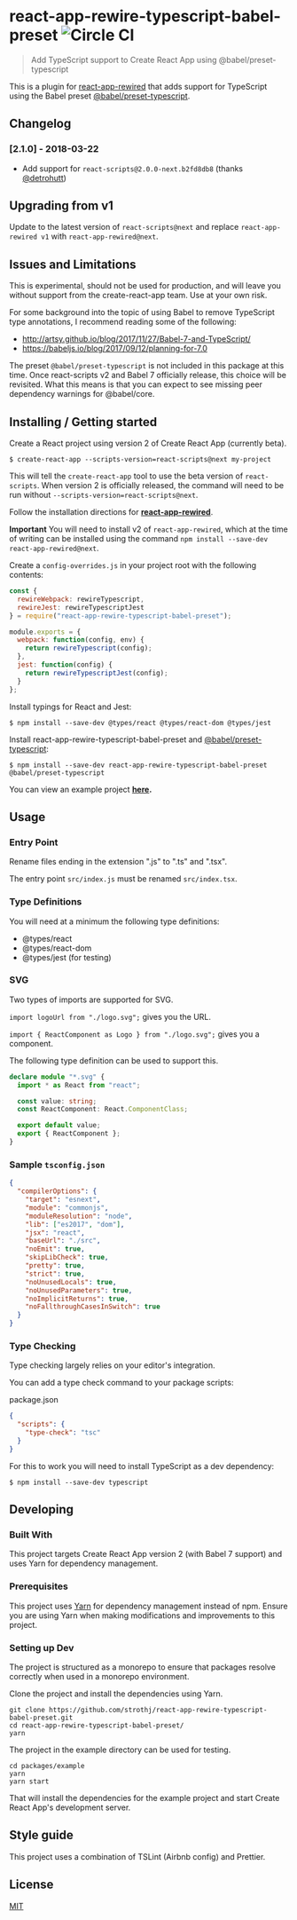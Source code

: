 # react-app-rewire-typescript-babel-preset ![Circle CI](https://circleci.com/gh/strothj/react-app-rewire-typescript-babel-preset.svg?style=shield&circle-token=3c1db615e8de775cca8548d5634019e56b8a1d6d)

> Add TypeScript support to Create React App using @babel/preset-typescript

This is a plugin for [react-app-rewired](https://github.com/timarney/react-app-rewired) that adds support for TypeScript using the Babel preset [@babel/preset-typescript](https://github.com/babel/babel/tree/master/packages/babel-preset-typescript).

## Changelog

### [2.1.0] - 2018-03-22

* Add support for `react-scripts@2.0.0-next.b2fd8db8` (thanks [@detrohutt](https://github.com/strothj/react-app-rewire-typescript-babel-preset/pull/4))

## Upgrading from v1

Update to the latest version of `react-scripts@next` and replace `react-app-rewired v1` with `react-app-rewired@next`.

## Issues and Limitations

This is experimental, should not be used for production, and will leave you without support from the create-react-app team. Use at your own risk.

For some background into the topic of using Babel to remove TypeScript type annotations, I recommend reading some of the following:

* http://artsy.github.io/blog/2017/11/27/Babel-7-and-TypeScript/
* https://babeljs.io/blog/2017/09/12/planning-for-7.0

The preset `@babel/preset-typescript` is not included in this package at this time. Once react-scripts v2 and Babel 7 officially release, this choice will be revisited. What this means is that you can expect to see missing peer dependency warnings for @babel/core.

## Installing / Getting started

Create a React project using version 2 of Create React App (currently beta).

```shell
$ create-react-app --scripts-version=react-scripts@next my-project
```

This will tell the `create-react-app` tool to use the beta version of `react-scripts`. When version 2 is officially released, the command will need to be run without `--scripts-version=react-scripts@next`.

Follow the installation directions for **[react-app-rewired](https://github.com/timarney/react-app-rewired)**.

**Important** You will need to install v2 of `react-app-rewired`, which at the time of writing can be installed using the command `npm install --save-dev react-app-rewired@next`.

Create a `config-overrides.js` in your project root with the following contents:

```javascript
const {
  rewireWebpack: rewireTypescript,
  rewireJest: rewireTypescriptJest
} = require("react-app-rewire-typescript-babel-preset");

module.exports = {
  webpack: function(config, env) {
    return rewireTypescript(config);
  },
  jest: function(config) {
    return rewireTypescriptJest(config);
  }
};
```

Install typings for React and Jest:

```shell
$ npm install --save-dev @types/react @types/react-dom @types/jest
```

Install react-app-rewire-typescript-babel-preset and [@babel/preset-typescript](https://github.com/babel/babel/tree/master/packages/babel-preset-typescript):

```shell
$ npm install --save-dev react-app-rewire-typescript-babel-preset @babel/preset-typescript
```

You can view an example project **[here](/packages/example).**

## Usage

### Entry Point

Rename files ending in the extension ".js" to ".ts" and ".tsx".

The entry point `src/index.js` must be renamed `src/index.tsx`.

### Type Definitions

You will need at a minimum the following type definitions:

* @types/react
* @types/react-dom
* @types/jest (for testing)

### SVG

Two types of imports are supported for SVG.

`import logoUrl from "./logo.svg";` gives you the URL.

`import { ReactComponent as Logo } from "./logo.svg";` gives you a component.

The following type definition can be used to support this.

```typescript
declare module "*.svg" {
  import * as React from "react";

  const value: string;
  const ReactComponent: React.ComponentClass;

  export default value;
  export { ReactComponent };
}
```

### Sample `tsconfig.json`

```json
{
  "compilerOptions": {
    "target": "esnext",
    "module": "commonjs",
    "moduleResolution": "node",
    "lib": ["es2017", "dom"],
    "jsx": "react",
    "baseUrl": "./src",
    "noEmit": true,
    "skipLibCheck": true,
    "pretty": true,
    "strict": true,
    "noUnusedLocals": true,
    "noUnusedParameters": true,
    "noImplicitReturns": true,
    "noFallthroughCasesInSwitch": true
  }
}
```

### Type Checking

Type checking largely relies on your editor's integration.

You can add a type check command to your package scripts:

package.json

```json
{
  "scripts": {
    "type-check": "tsc"
  }
}
```

For this to work you will need to install TypeScript as a dev dependency:

```shell
$ npm install --save-dev typescript
```

## Developing

### Built With

This project targets Create React App version 2 (with Babel 7 support) and uses Yarn for dependency management.

### Prerequisites

This project uses [Yarn](https://yarnpkg.com/en/) for dependency management instead of npm. Ensure you are using Yarn when making modifications and improvements to this project.

### Setting up Dev

The project is structured as a monorepo to ensure that packages resolve correctly when used in a monorepo environment.

Clone the project and install the dependencies using Yarn.

```shell
git clone https://github.com/strothj/react-app-rewire-typescript-babel-preset.git
cd react-app-rewire-typescript-babel-preset/
yarn
```

The project in the example directory can be used for testing.

```shell
cd packages/example
yarn
yarn start
```

That will install the dependencies for the example project and start Create React App's development server.

## Style guide

This project uses a combination of TSLint (Airbnb config) and Prettier.

## License

[MIT](LICENSE.md)
